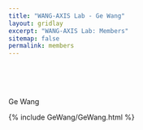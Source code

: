 ```yaml
---
title: "WANG-AXIS Lab - Ge Wang"
layout: gridlay
excerpt: "WANG-AXIS Lab: Members"
sitemap: false
permalink: members
---
```


<br/>
<br/>
<br/>

Ge Wang

{% include GeWang/GeWang.html %}
